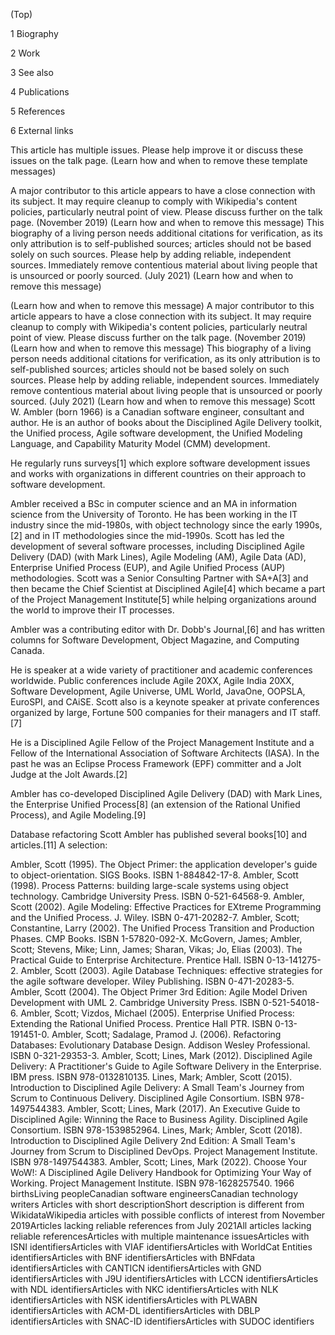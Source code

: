 


(Top)





1
Biography








2
Work








3
See also








4
Publications








5
References








6
External links


















This article has multiple issues. Please help improve it or discuss these issues on the talk page. (Learn how and when to remove these template messages)

 A major contributor to this article appears to have a close connection with its subject. It may require cleanup to comply with Wikipedia's content policies, particularly neutral point of view. Please discuss further on the talk page. (November 2019) (Learn how and when to remove this message)
This biography of a living person needs additional citations for verification, as its only attribution is to self-published sources; articles should not be based solely on such sources. Please help by adding reliable, independent sources. Immediately remove contentious material about living people that is unsourced or poorly sourced. (July 2021) (Learn how and when to remove this message)

 (Learn how and when to remove this message)
 A major contributor to this article appears to have a close connection with its subject. It may require cleanup to comply with Wikipedia's content policies, particularly neutral point of view. Please discuss further on the talk page. (November 2019) (Learn how and when to remove this message)
This biography of a living person needs additional citations for verification, as its only attribution is to self-published sources; articles should not be based solely on such sources. Please help by adding reliable, independent sources. Immediately remove contentious material about living people that is unsourced or poorly sourced. (July 2021) (Learn how and when to remove this message)
Scott W. Ambler (born 1966) is a Canadian software engineer, consultant and author. He is an author of books about the Disciplined Agile Delivery toolkit, the Unified process, Agile software development, the Unified Modeling Language, and Capability Maturity Model (CMM) development.

He regularly runs surveys[1] which explore software development issues and works with organizations in different countries on their approach to software development.

Ambler received a BSc in computer science and an MA in information science from the University of Toronto. He has been working in the IT industry since the mid-1980s, with object technology since the early 1990s,[2] and in IT methodologies since the mid-1990s. Scott has led the development of several software processes, including Disciplined Agile Delivery (DAD) (with Mark Lines), Agile Modeling (AM), Agile Data (AD), Enterprise Unified Process (EUP), and Agile Unified Process (AUP) methodologies. Scott was a Senior Consulting Partner with SA+A[3] and then became the Chief Scientist at Disciplined Agile[4] which became a part of the Project Management Institute[5] while helping organizations around the world to improve their IT processes.

Ambler was a contributing editor with Dr. Dobb's Journal,[6] and has written columns for Software Development, Object Magazine, and Computing Canada.

He is speaker at a wide variety of practitioner and academic conferences worldwide. Public conferences include Agile 20XX, Agile India 20XX, Software Development, Agile Universe, UML World, JavaOne, OOPSLA, EuroSPI, and CAiSE. Scott also is a keynote speaker at private conferences organized by large, Fortune 500 companies for their managers and IT staff.[7]

He is a Disciplined Agile Fellow of the Project Management Institute and a Fellow of the International Association of Software Architects (IASA). In the past he was an Eclipse Process Framework (EPF) committer and a Jolt Judge at the Jolt Awards.[2]

Ambler has co-developed Disciplined Agile Delivery (DAD) with Mark Lines, the Enterprise Unified Process[8] (an extension of the Rational Unified Process), and Agile Modeling.[9]

Database refactoring
Scott Ambler has published several books[10] and articles.[11] A selection:

Ambler, Scott (1995). The Object Primer: the application developer's guide to object-orientation. SIGS Books. ISBN 1-884842-17-8.
Ambler, Scott (1998). Process Patterns: building large-scale systems using object technology. Cambridge University Press. ISBN 0-521-64568-9.
Ambler, Scott (2002). Agile Modeling: Effective Practices for EXtreme Programming and the Unified Process. J. Wiley. ISBN 0-471-20282-7.
Ambler, Scott; Constantine, Larry (2002). The Unified Process Transition and Production Phases. CMP Books. ISBN 1-57820-092-X.
McGovern, James; Ambler, Scott; Stevens, Mike; Linn, James; Sharan, Vikas; Jo, Elias (2003). The Practical Guide to Enterprise Architecture. Prentice Hall. ISBN 0-13-141275-2.
Ambler, Scott (2003). Agile Database Techniques: effective strategies for the agile software developer. Wiley Publishing. ISBN 0-471-20283-5.
Ambler, Scott (2004). The Object Primer 3rd Edition: Agile Model Driven Development with UML 2. Cambridge University Press. ISBN 0-521-54018-6.
Ambler, Scott; Vizdos, Michael (2005). Enterprise Unified Process: Extending the Rational Unified Process. Prentice Hall PTR. ISBN 0-13-191451-0.
Ambler, Scott; Sadalage, Pramod J. (2006). Refactoring Databases: Evolutionary Database Design. Addison Wesley Professional. ISBN 0-321-29353-3.
Ambler, Scott; Lines, Mark (2012). Disciplined Agile Delivery: A Practitioner's Guide to Agile Software Delivery in the Enterprise. IBM press. ISBN 978-0132810135.
Lines, Mark; Ambler, Scott (2015). Introduction to Disciplined Agile Delivery: A Small Team's Journey from Scrum to Continuous Delivery. Disciplined Agile Consortium. ISBN 978-1497544383.
Ambler, Scott; Lines, Mark (2017). An Executive Guide to Disciplined Agile: Winning the Race to Business Agility. Disciplined Agile Consortium. ISBN 978-1539852964.
Lines, Mark; Ambler, Scott (2018). Introduction to Disciplined Agile Delivery 2nd Edition: A Small Team's Journey from Scrum to Disciplined DevOps. Project Management Institute. ISBN 978-1497544383.
Ambler, Scott; Lines, Mark (2022). Choose Your WoW!: A Disciplined Agile Delivery Handbook for Optimizing Your Way of Working. Project Management Institute. ISBN 978-1628257540.
1966 birthsLiving peopleCanadian software engineersCanadian technology writers
Articles with short descriptionShort description is different from WikidataWikipedia articles with possible conflicts of interest from November 2019Articles lacking reliable references from July 2021All articles lacking reliable referencesArticles with multiple maintenance issuesArticles with ISNI identifiersArticles with VIAF identifiersArticles with WorldCat Entities identifiersArticles with BNF identifiersArticles with BNFdata identifiersArticles with CANTICN identifiersArticles with GND identifiersArticles with J9U identifiersArticles with LCCN identifiersArticles with NDL identifiersArticles with NKC identifiersArticles with NLK identifiersArticles with NSK identifiersArticles with PLWABN identifiersArticles with ACM-DL identifiersArticles with DBLP identifiersArticles with SNAC-ID identifiersArticles with SUDOC identifiers




